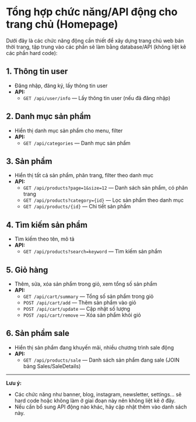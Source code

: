 # Tổng hợp chức năng/API động cho trang chủ (Homepage)

Dưới đây là các chức năng động cần thiết để xây dựng trang chủ web bán thời trang, tập trung vào các phần sẽ làm bằng database/API (không liệt kê các phần hard code):

## 1. Thông tin user
- Đăng nhập, đăng ký, lấy thông tin user
- **API:**
  - `GET /api/user/info` — Lấy thông tin user (nếu đã đăng nhập)

## 2. Danh mục sản phẩm
- Hiển thị danh mục sản phẩm cho menu, filter
- **API:**
  - `GET /api/categories` — Danh mục sản phẩm

## 3. Sản phẩm
- Hiển thị tất cả sản phẩm, phân trang, filter theo danh mục
- **API:**
  - `GET /api/products?page=1&size=12` — Danh sách sản phẩm, có phân trang
  - `GET /api/products?category={id}` — Lọc sản phẩm theo danh mục
  - `GET /api/products/{id}` — Chi tiết sản phẩm

## 4. Tìm kiếm sản phẩm
- Tìm kiếm theo tên, mô tả
- **API:**
  - `GET /api/products?search=keyword` — Tìm kiếm sản phẩm

## 5. Giỏ hàng
- Thêm, sửa, xóa sản phẩm trong giỏ, xem tổng số sản phẩm
- **API:**
  - `GET /api/cart/summary` — Tổng số sản phẩm trong giỏ
  - `POST /api/cart/add` — Thêm sản phẩm vào giỏ
  - `POST /api/cart/update` — Cập nhật số lượng
  - `POST /api/cart/remove` — Xóa sản phẩm khỏi giỏ

## 6. Sản phẩm sale
- Hiển thị sản phẩm đang khuyến mãi, nhiều chương trình sale động
- **API:**
  - `GET /api/products/sale` — Danh sách sản phẩm đang sale (JOIN bảng Sales/SaleDetails)

---

**Lưu ý:**
- Các chức năng như banner, blog, instagram, newsletter, settings... sẽ hard code hoặc không làm ở giai đoạn này nên không liệt kê ở đây.
- Nếu cần bổ sung API động nào khác, hãy cập nhật thêm vào danh sách này. 